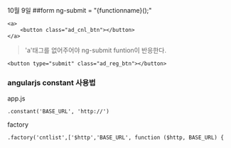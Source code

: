 10월 9일 
##form ng-submit = "{functionname}();"

	<a>
	    <button class="ad_cnl_btn"></button>
	</a>
> 'a'태그를 없어주어야 ng-submit funtion이 반응한다.
	
	<button type="submit" class="ad_reg_btn"></button>

	
### angularjs constant 사용법
app.js

	.constant('BASE_URL', 'http://')
factory

	.factory('cntlist',['$http','BASE_URL', function ($http, BASE_URL) {
